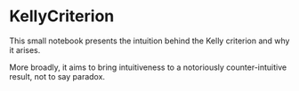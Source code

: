 # KellyCriterion

This small notebook presents the intuition behind the Kelly criterion and why it arises.

More broadly, it aims to bring intuitiveness to a notoriously counter-intuitive result, not to say paradox.
